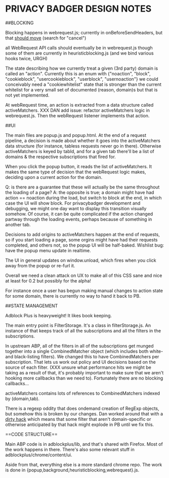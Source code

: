 # PRIVACY BADGER DESIGN NOTES
##BLOCKING

Blocking happens in webrequest.js; currently in onBeforeSendHeaders, but that
[should move](https://github.com/EFForg/privacybadgerchrome/issues?state=open)
(search for "cancel")

all WebRequest API calls should eventually be in webrequest.js though some of
them are currently in heuristicblocking.js (and we bind various hooks twice, URGH)

The state describing how we currently treat a given (3rd party) domain is called
an "action".  Currently this is an enum with {"noaction", "block",
"cookieblock", "usercookieblock", "userblock", "usernoaction"} we could
conceivably need a "cookiewhitelist" state that is stronger than the current
whitelist for a very small set of documented (reason, domain)s but that is not
yet implemented.

At webRequest time, an action is extracted from a data structure called
activeMatchers.  XXX DAN add issue: refactor activeMatchers logic in
webrequest.js.  Then the webRequest listener implements that action.

##UI

The main files are popup.js and popup.html.  At the end of a request pipeline, a
decision is made about whether it goes into the activeMatchers data structure
(for instance, tabless requests never go in there).  Otherwise activeMatchers is
keyed by tabId, and for a given tab there'll be a list of domains & the
respective subscriptions that fired for.

When you click the popup button, it reads the list of activeMatchers.  It makes
the same type of decision that the webRequest logic makes, deciding upon a
current action for the domain.

Q: is there are a guarantee that these will actually be the same throughout the
loading of a page? A: the opposite is true; a domain might have had action ==
noaction during the load, but switch to block at the end, in which case the UI
will show block.  For privacybadger development and debugging, we might one day
want to display this transition visually somehow.  Of course, it can be quite
complicated if the action changed partway through the loading events, perhaps
because of something in another tab.

Decisions to add origins to activeMatchers happen at the end of requests, so if
you start loading a page, some orgins might have had their requests completed,
and others not, so the popup UI will be half-baked.  Wishlist bug: have the
popup menu update in realtime.

The UI in general updates on window.unload, which fires when you click away from
the popup or re-furl it.  

Overall we need a clean attack on UX to make all of this CSS sane and nice at
least for 0.2 but possibly for the alpha!

For instance once a user has begun making manual changes to action state for
some domain, there is currently no way to hand it back to PB.  

##STATE MANAGEMENT

Adblock Plus is heavyweight!  It likes book keeping.  

The main entry point is FilterStorage.  It's a class in filterStorage.js.  An
instance of that keeps track of all the subscriptions and all the filters in the
subscriptions.  

In upstream ABP, all of the filters in all of the subscriptions get munged
together into a single CombinedMatcher object (which includes both white- and
black-listing filters).  We changed this to have CombinedMatchers per
subscription.  That lets us work out policy and UI decisions based on the source
of each filter.  (XXX unsure what performance hits we might be taking as a
result of that, it's probably important to make sure that we aren't hooking more
callbacks than we need to).  Fortunately there are no blocking callbacks...

activeMatchers contains lots of references to CombinedMatchers indexed by
(domain,tab).

There is a regexp oddity that does ondemand creation of RegExp objects, but
somehow this is broken by our changes.  Dan worked around that with a [dirty
hack](https://github.com/EFForg/privacybadgerchrome/blob/9e3cf6acc9c22b3edae54727da411d7c2fe02227/adblockplus/lib/filterClasses.js#L465)
which means that some filter that aren't domain-specific or otherwise
anticipated by that hack might explode in PB until we fix this.

==CODE STRUCTURE==

Main ABP code is in adblockplus/lib, and that's shared with Firefox.  Most of the
work happens in there.  There's also some relevant stuff in
adblockplus/chrome/content/ui.

Aside from that, everything else is a more standard chrome repo.  The work is
done in {popup,background,heuristicblocking,webrequest}.js.


